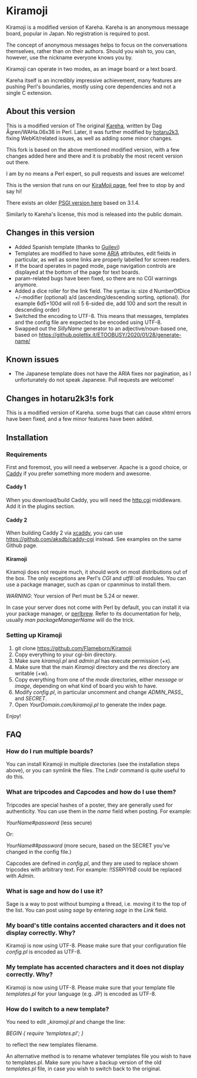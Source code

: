 # Kiramoji

Kiramoji is a modified version of Kareha. Kareha is an anonymous message board, popular in Japan. No registration is required to post.

The concept of anonymous messages helps to focus on the conversations themselves, rather than on their authors. Should you wish to, you can, however, use the nickname everyone knows you by.

Kiramoji can operate in two modes, as an image board or a text board.

Kareha itself is an incredibly impressive achievement, many features are pushing Perl's boundaries, mostly using core dependencies and not a single C extension.

## About this version

This is a modified version of The original [Kareha](https://wakaba.c3.cx/s/web/wakaba_kareha), written by Dag Ågren/WAHa.06x36 in Perl. Later, it was further modified by [hotaru2k3](https://github.com/hotaru2k3), fixing WebKit/related issues, as well as adding some minor changes.

This fork is based on the above mentioned modified version, with a few changes added here and there and it is probably the most recent version out there.

I am by no means a Perl expert, so pull requests and issues are welcome!

This is the version that runs on our [KiraMoji page](https://kiramoji.ga), feel free to stop by and say hi!

There exists an older [PSGI version here](https://github.com/marlencrabapple/kareha-psgi) based on 3.1.4.

Similarly to Kareha's license, this mod is released into the public domain.

## Changes in this version

- Added Spanish template (thanks to [Guilevi](https://github.com/guilevi))
- Templates are modified to have some [ARIA](https://developer.mozilla.org/en-US/docs/Web/Accessibility/ARIA) attributes, edit fields in particular, as well as some links are properly labelled for screen readers.
- If the board operates in paged mode, page navigation controls are displayed at the bottom of the page for text boards.
- param-related bugs have been fixed, so there are no CGI warnings anymore.
- Added a dice roller for the link field. The syntax is: size d NumberOfDice +/-modifier (optional) a/d (ascending/descending sorting, optional). (for example 6d5+100d will roll 5 6-sided die, add 100 and sort the result in descending order)
- Switched the encoding to UTF-8. This means that messages, templates and the config file are expected to be encoded using UTF-8.
- Swapped out the *SillyName* generator to an adjective/noun-based one, based on https://github.polettix.it/ETOOBUSY/2020/01/28/generate-name/

## Known issues

- The Japanese template does not have the ARIA fixes nor pagination, as I unfortunately do not speak Japanese. Pull requests are welcome!

## Changes in hotaru2k3!s fork

This is a modified version of Kareha. some bugs that can cause xhtml errors have been fixed, and a few minor features have been added.

## Installation

### Requirements

First and foremost, you will need a webserver. Apache is a good choice, or [Caddy](https://caddyserver.com) if you prefer something more modern and awesome.

#### Caddy 1

When you download/build Caddy, you will need the [http.cgi](https://caddyserver.com/docs/http.cgi) middleware. Add it in the plugins section.

#### Caddy 2

When building Caddy 2 via [xcaddy](https://github.com/caddyserver/xcaddy), you can use https://github.com/aksdb/caddy-cgi instead. See examples on the same Github page.

#### Kiramoji

Kiramoji does not require much, it should work on most distributions out of the box. The only exceptions are Perl's *CGI* and *utf8::all* modules. You can use a package manager, such as cpan or cpanminus to install them.

_WARNING_: Your version of Perl must be 5.24 or newer.

In case your server does not come with Perl by default, you can install it via your package manager, or [perlbrew](https://github.com/gugod/App-perlbrew). Refer to its documentation for help, usually _man packageManagerName_ will do the trick.

### Setting up Kiramoji

1. git clone https://github.com/Flameborn/Kiramoji
2. Copy everything to your cgi-bin directory.
3. Make sure _kiramoji.pl_ and _admin.pl_ has execute permission (+x).
4. Make sure that the main _Kiramoji_ directory and the _res_ directory are writable (+w).
5. Copy everything from one of the _mode_ directories, either _message_ or _image_, depending on what kind of board you wish to have.
6. Modify _config.pl_, in particular uncomment and change _ADMIN_PASS__ and _SECRET_.
7. Open _YourDomain.com/kiramoji.pl_ to generate the index page.

Enjoy!

## FAQ

### How do I run multiple boards?

You can install Kiramoji in multiple directories (see the installation steps above), or you can symlink the files. The _Lndir_ command is quite useful to do this.

### What are tripcodes and Capcodes and how do I use them?

Tripcodes are special hashes of a poster, they are generally used for authenticity. You can use them in the _name_ field when posting. For example:

_YourName#password_ (less secure)

Or:

_YourName##password_ (more secure, based on the SECRET you've changed in the config file.)

Capcodes are defined in _config.pl_, and they are used to replace shown tripcodes with arbitrary text. For example: _!!S5RPiYbB_ could be replaced with _Admin_.

### What is sage and how do I use it?

Sage is a way to post without bumping a thread, i.e. moving it to the top of the list. You can post using _sage_ by entering _sage_ in the _Link_ field.

### My board's title contains accented characters and it does not display correctly. Why?

Kiramoji is now using UTF-8. Please make sure that your configuration file _config.pl_ is encoded as UTF-8.

### My template has accented characters and it does not display correctly. Why?

Kiramoji is now using UTF-8. Please make sure that your template file _templates.pl_ for your language (e.g. JP) is encoded as UTF-8.

### How do I switch to a new template?

You need to edit __kiramoji.pl_ and change the line:

_BEGIN { require 'templates.pl'; }_

to reflect the new templates filename.

An alternative method is to rename whatever templates file you wish to have to templates.pl. Make sure you have a backup version of the old _templates.pl_ file, in case you wish to switch back to the original.
